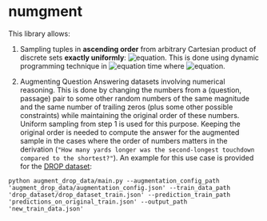 # numgment

This library allows:

1. Sampling tuples in **ascending order** from arbitrary Cartesian product of discrete sets **exactly uniformly**: ![equation](https://latex.codecogs.com/svg.image?\textbf{x}&space;=&space;(x_1,&space;x_2,&space;\dots,&space;x_n)&space;\sim&space;\text{Uniform}(S_1&space;\times&space;S_2&space;\times&space;\dots&space;\times&space;S_n)). This is done using dynamic programming technique in ![equation](https://latex.codecogs.com/svg.image?O(n&space;\cdot&space;M^2)) time where ![equation](https://latex.codecogs.com/svg.image?M&space;=&space;\max(|S_1|,&space;|S_2|,&space;\dots,&space;|S_n|)).

2. Augmenting Question Answering datasets involving numerical reasoning. This is done by changing the numbers from a (question, passage) pair to some other random numbers of the same magnitude and the same number of trailing zeros (plus some other possible constraints) while maintaining the original order of these numbers. Uniform sampling from step 1 is used for this purpose. Keeping the original order is needed to compute the answer for the augmented sample in the cases where the order of numbers matters in the derivation (```"How many yards longer was the second-longest touchdown compared to the shortest?"```). An example for this use case is provided for the [DROP dataset](https://allennlp.org/drop):  
 ```console
python augment_drop_data/main.py --augmentation_config_path 'augment_drop_data/augmentation_config.json' --train_data_path 'drop_dataset/drop_dataset_train.json' --prediction_train_path 'predictions_on_original_train.json' --output_path 'new_train_data.json'
```
